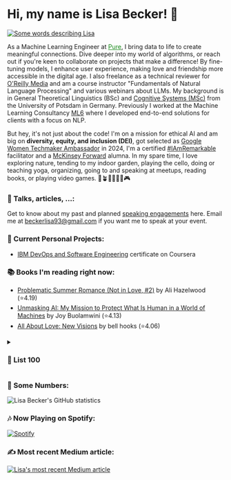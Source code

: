 <h1>Hi, my name is Lisa Becker! 👋</h1>

<a href="https://git.io/typing-svg">
  <img src="https://readme-typing-svg.demolab.com?font=Fira+Code&duration=2500&pause=1000&color=198A1B&width=435&lines=Machine+Learning+Engineer;Google+Women+Techmakers+Ambassador;Public+Speaker;%23IAmRemarkable+Facilitator;Word+Nerd+%5BLinguist%5D;" alt="Some words describing Lisa" />
</a>

<p>
    As a Machine Learning Engineer at <a href="https://pure.app/" style="color: #198A1B">Pure</a>, I bring data to life to create meaningful connections. Dive deeper into my world of algorithms, or reach out if you're keen to collaborate on projects that make a difference! By fine-tuning models, I enhance user experience, making love and friendship more accessible in the digital age. I also freelance as a technical reviewer for <a href="https://www.oreilly.com/">O'Reilly Media</a> and am a course instructor "Fundamentals of Natural Language Processing" and various webinars about LLMs. My background is in General Theoretical Linguistics (BSc) and <a href="https://www.ling.uni-potsdam.de/cogsys/">Cognitive Systems (MSc)</a> from the University of Potsdam in Germany. Previously I worked at the Machine Learning Consultancy <a href="https://ml6.eu/">ML6</a> where I developed end-to-end solutions for clients with a focus on NLP.
</p>

<p>
    But hey, it's not just about the code! I'm on a mission for ethical AI and am big on <strong>diversity, equity, and inclusion (DEI)</strong>, got selected as <a href="https://developers.google.com/womentechmakers/ambassadors">Google Women Techmaker Ambassador</a> in 2024, I'm a certified <a href="https://rmrkblty.org/">#IAmRemarkable</a> facilitator and a <a href="https://www.mckinsey.com/forward/overview">McKinsey Forward</a> alumna. In my spare time, I love exploring nature, tending to my indoor garden, playing the cello, doing or teaching yoga, organizing, going to and speaking at meetups, reading books, or playing video games. 🌲🪴🎻🤸🎤📖🎮
</p>

### 🎤 Talks, articles, ...:

<p>
  Get to know about my past and planned <a href="https://github.com/lisabecker/public-speaking">speaking engagements</a> here. Email me at <a href="beckerlisa93&commat;gmail.com">beckerlisa93&commat;gmail.com</a> if you want me to speak at your event.
</p>

<h3>🚀 Current Personal Projects:</h3>
<ul>
    <li>
      <a href="https://www.coursera.org/professional-certificates/devops-and-software-engineering">IBM DevOps and Software Engineering</a> certificate on Coursera   
    </li>
</ul>

### 📚 Books I'm reading right now:
<!-- GOODREADS-LIST:START -->
- [Problematic Summer Romance (Not in Love, #2)](https://www.goodreads.com/review/show/7517834980?utm_medium=api&utm_source=rss) by Ali Hazelwood (⭐️4.19)
- [Unmasking AI: My Mission to Protect What Is Human in a World of Machines](https://www.goodreads.com/review/show/6561872215?utm_medium=api&utm_source=rss) by Joy Buolamwini (⭐️4.13)
- [All About Love: New Visions](https://www.goodreads.com/review/show/7512028794?utm_medium=api&utm_source=rss) by bell hooks (⭐️4.06)
<!-- GOODREADS-LIST:END -->

<details>
    <summary><h3>📝 List 100</h3></summary>
  Inspired by <a href="https://huyenchip.com/list-100/">Chip Huyen</a>: Things I want to do before I die. Please let me know if you have any recommendations! Progress as of October 4th, 2023:
  12/42 or 35%
    <ol>
      <li>❌ 1 year of backpacking</li>  
      <li>✔️ Live in another country</li>
      <li>✔️ Study in another country</li>
      <li>✔️ See the Northern Lights</li>
      <li>❌ Take my mom on a vacation abroad</li>
      <li>❌ Climb a volcano</li>
      <li>❌ Do a glacier tour</li>
      <li>❌ Hike to Everest base camp</li>
      <li>❌ Meet the Dalai Lama</li>
      <li>❌ Do Bible tour</li>
      <li>✔️ Visit Vatican</li>
      <li>❌ Visit Mecca</li>
      <li>❌ Visit every continent (3/7)</li>
      <li>❌ See the Seven Ancient Wonders of the World (0/7):</li>
      <li>❌ 1. The Great Pyramid of Giza, Egypt</li>
      <li>❌ 2. Hanging Gardens of Babylon, Iraq</li>
      <li>❌ 3. Statue of Zeus at Olympia, Greece</li>
      <li>❌ 4. Temple of Artemis at Ephesus, Turkey</li>
      <li>❌ 5. Mausoleum at Halicarnassus, Turkey</li>
      <li>❌ 6. Colossus of Rhodes, Greece</li>
      <li>❌ 7. Lighthouse of Alexandria (or Pharos of Alexandria), Egypt</li>
      <li>❌ See the Seven New Wonders of the World (1/7):</li>
      <li>❌ 1. The Great Wall of China, China</li>
      <li>❌ 2. Petra, Jordan</li>
      <li>❌ 3. Christ the Redeemer, Brazil</li>
      <li>❌ 4. Machu Picchu, Peru</li>
      <li>❌ 5. The Pyramid at Chichén Itzá, Mexico</li>
      <li>✔️ 6. Roman Colosseum (or Coliseum), Italy</li>
      <li>❌ 7. Taj Mahal, India</li>
      <li>✔️ Author a <a href="https://www.researchgate.net/publication/344606950_Computer-Based_Classification_of_Preservice_Physics_Teachers'_Written_Reflections">paper</a></li>
      <li>❌ Write a book</li>
      <li>❌ Get a PhD</li>
      <li>✔️ Play at a <a href='https://www.youtube.com/watch?v=Aem2cOAGHeQ'>World Championship</a></li>
      <li>❌ Run a marathon</li>
      <li>✔️ Scuba dive (now a PADI certified Rescue Diver)</li>
      <li>❌ Sky dive</li>
      <li>✔️ Float in a tank</li>
      <li>✔️ Ride a hot air balloon (Atlas Mountains, Morocco, May 2023)</li>
      <li>✔️ Take a meditation retreat (Vipassana, 10 days, March 2019)</li>
      <li>✔️ Become a certified yoga teacher</li>
      <li>❌ Speak at TED</li>
      <li>❌ Participate in a Science Slam</li>
      <li>❌ Learn lucid dreaming (again)</li>
      <li>✔️ Take a DNA test</li>
    </ol>
</details>

<div>
  <h3>🤖 Some Numbers:</h3>
  <p><img src="https://github-readme-stats.vercel.app/api?username=lisabecker&show_icons=true&locale=en&theme=shadow_green" alt="Lisa Becker's GitHub statistics"></p>
</div>

<div>
    <h3>🎶 Now Playing on Spotify:</h3>
    <a href="https://open.spotify.com/user/shiba93">
        <img src="https://novatorem.lisabecker.vercel.app/api/spotify" alt="Spotify">
    </a>
</div>

<div>
  <h3>✍️ Most recent Medium article:</h3>
  <a target="_blank" href="https://github-readme-medium-recent-article.vercel.app/medium/@becker-lisa/0"><img src="https://github-readme-medium-recent-article.vercel.app/medium/@becker-lisa/0" alt="Lisa's most recent Medium article"></a>
</div>

